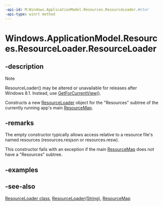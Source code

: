 ```yaml
---
-api-id: M:Windows.ApplicationModel.Resources.ResourceLoader.#ctor
-api-type: winrt method
---
```


<!-- Method syntax
public ResourceLoader()
-->

# Windows.ApplicationModel.Resources.ResourceLoader.ResourceLoader

## -description
> [!NOTE]
> ResourceLoader() may be altered or unavailable for releases after Windows 8.1. Instead, use [GetForCurrentView()](resourceloader_getforcurrentview_1363600702.md).

Constructs a new [ResourceLoader](resourceloader.md) object for the "Resources" subtree of the currently running app's main [ResourceMap](../windows.applicationmodel.resources.core/resourcemap.md).


## -remarks
The empty constructor typically allows access relative to a resource file's named resources (resources.resjson or resources.resw).

This constructor fails with an exception if the main [ResourceMap](../windows.applicationmodel.resources.core/resourcemap.md) does not have a "Resources" subtree.

## -examples

## -see-also
[ResourceLoader class](resourceloader.md), [ResourceLoader(String)](resourceloader_resourceloader_290278668.md), [ResourceMap](../windows.applicationmodel.resources.core/resourcemap.md)
